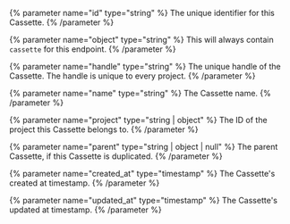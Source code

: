 {% parameter name="id" type="string" %}
The unique identifier for this Cassette.
{% /parameter %}

{% parameter name="object" type="string" %}
This will always contain `cassette` for this endpoint.
{% /parameter %}

{% parameter name="handle" type="string" %}
The unique handle of the Cassette. The handle is unique to every project.
{% /parameter %}

{% parameter name="name" type="string" %}
The Cassette name.
{% /parameter %}

{% parameter name="project" type="string | object" %}
The ID of the project this Cassette belongs to.
{% /parameter %}

{% parameter name="parent" type="string | object | null" %}
The parent Cassette, if this Cassette is duplicated.
{% /parameter %}

{% parameter name="created_at" type="timestamp" %}
The Cassette's created at timestamp.
{% /parameter %}

{% parameter name="updated_at" type="timestamp" %}
The Cassette's updated at timestamp.
{% /parameter %}

